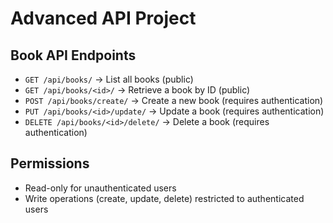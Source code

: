 # Advanced API Project

## Book API Endpoints

- `GET /api/books/` → List all books (public)
- `GET /api/books/<id>/` → Retrieve a book by ID (public)
- `POST /api/books/create/` → Create a new book (requires authentication)
- `PUT /api/books/<id>/update/` → Update a book (requires authentication)
- `DELETE /api/books/<id>/delete/` → Delete a book (requires authentication)

## Permissions
- Read-only for unauthenticated users
- Write operations (create, update, delete) restricted to authenticated users
